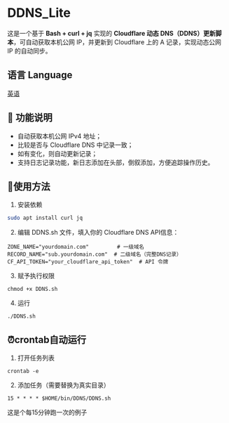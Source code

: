# DDNS_Lite

这是一个基于 **Bash + curl + jq** 实现的 **Cloudflare 动态 DNS（DDNS）更新脚本**，可自动获取本机公网 IP，并更新到 Cloudflare 上的 A 记录，实现动态公网 IP 的自动同步。

## 语言 Language
[英语](https://github.com/JasonL111/DDNS_Lite/blob/main/README.en-US.md)

## 📌 功能说明

- 自动获取本机公网 IPv4 地址；
- 比较是否与 Cloudflare DNS 中记录一致；
- 如有变化，则自动更新记录；
- 支持日志记录功能，新日志添加在头部，倒叙添加，方便追踪操作历史。


## 🔧使用方法
1. 安装依赖
```bash
sudo apt install curl jq
```
2. 编辑 DDNS.sh 文件，填入你的 Cloudflare DNS API信息：
```
ZONE_NAME="yourdomain.com"         # 一级域名
RECORD_NAME="sub.yourdomain.com"  # 二级域名（完整DNS记录）
CF_API_TOKEN="your_cloudflare_api_token"  # API 令牌
```
3. 赋予执行权限
```
chmod +x DDNS.sh
```
4. 运行
```
./DDNS.sh
```

## ⏰crontab自动运行
1. 打开任务列表
```
crontab -e
```
2. 添加任务（需要替换为真实目录）
```
15 * * * * $HOME/bin/DDNS/DDNS.sh
```
这是个每15分钟跑一次的例子